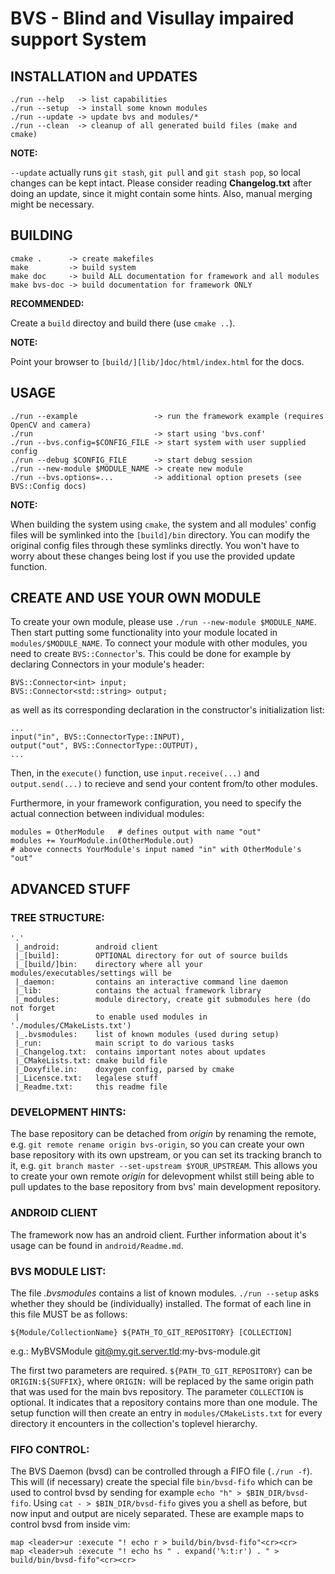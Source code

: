 BVS - Blind and Visullay impaired support System
================================================



INSTALLATION and UPDATES
------------------------

	./run --help   -> list capabilities
	./run --setup  -> install some known modules
	./run --update -> update bvs and modules/*
	./run --clean  -> cleanup of all generated build files (make and cmake)

**NOTE:**

`--update` actually runs `git stash`, `git pull` and `git stash pop`, so local
changes can be kept intact.  Please consider reading **Changelog.txt** after
doing an update, since it might contain some hints. Also, manual merging might
be necessary.



BUILDING
--------

	cmake .      -> create makefiles
	make         -> build system
	make doc     -> build ALL documentation for framework and all modules
	make bvs-doc -> build documentation for framework ONLY

**RECOMMENDED:**

Create a `build` directoy and build there (use `cmake ..`).

**NOTE:**

Point your browser to `[build/][lib/]doc/html/index.html` for the docs.



USAGE
-----

	./run --example                 -> run the framework example (requires OpenCV and camera)
	./run                           -> start using 'bvs.conf'
	./run --bvs.config=$CONFIG_FILE -> start system with user supplied config
	./run --debug $CONFIG_FILE      -> start debug session
	./run --new-module $MODULE_NAME -> create new module
	./run --bvs.options=...         -> additional option presets (see BVS::Config docs)

**NOTE:**

When building the system using `cmake`, the system and all modules' config
files will be symlinked into the `[build]/bin` directory. You can modify the
original config files through these symlinks directly. You won't have to worry
about these changes being lost if you use the provided update function.



CREATE AND USE YOUR OWN MODULE
------------------------------

To create your own module, please use `./run --new-module $MODULE_NAME`. Then
start putting some functionality into your module located in
`modules/$MODULE_NAME`. To connect your module with other modules, you need to
create `BVS::Connector`'s. This could be done for example by declaring
Connectors in your module's header:

	BVS::Connector<int> input;
	BVS::Connector<std::string> output;

as well as its corresponding declaration in the constructor's initialization
list:

	...
	input("in", BVS::ConnectorType::INPUT),
	output("out", BVS::ConnectorType::OUTPUT),
	...

Then, in the `execute()` function, use `input.receive(...)` and
`output.send(...)` to recieve and send your content from/to other modules.

Furthermore, in your framework configuration, you need to specify the actual
connection between individual modules:

	modules = OtherModule   # defines output with name "out"
	modules += YourModule.in(OtherModule.out)
	# above connects YourModule's input named "in" with OtherModule's "out"



ADVANCED STUFF
--------------

### TREE STRUCTURE:

	'.'
	 |_android:        android client
	 |_[build]:        OPTIONAL directory for out of source builds
	 |_[build/]bin:    directory where all your modules/executables/settings will be
	 |_daemon:         contains an interactive command line daemon
	 |_lib:            contains the actual framework library
	 |_modules:        module directory, create git submodules here (do not forget
	 |                 to enable used modules in './modules/CMakeLists.txt')
	 |_.bvsmodules:    list of known modules (used during setup)
	 |_run:            main script to do various tasks
	 |_Changelog.txt:  contains important notes about updates
	 |_CMakeLists.txt: cmake build file
	 |_Doxyfile.in:    doxygen config, parsed by cmake
	 |_Licensce.txt:   legalese stuff
	 |_Readme.txt:     this readme file



### DEVELOPMENT HINTS:

The base repository can be detached from *origin* by renaming the remote, e.g.
`git remote rename origin bvs-origin`, so you can create your own base
repository with its own upstream, or you can set its tracking branch to it,
e.g. `git branch master --set-upstream $YOUR_UPSTREAM`.  This allows you to
create your own remote *origin* for delevopment whilst still being able to pull
updates to the base repository from bvs' main development repository.



### ANDROID CLIENT

The framework now has an android client. Further information about it's usage
can be found in `android/Readme.md`.



### BVS MODULE LIST:

The file *.bvsmodules* contains a list of known modules. `./run --setup` asks
whether they should be (individually) installed.  The format of each line in
this file MUST be as follows:

	${Module/CollectionName} ${PATH_TO_GIT_REPOSITORY} [COLLECTION]

e.g.: MyBVSModule git@my.git.server.tld:my-bvs-module.git

The first two parameters are required. `${PATH_TO_GIT_REPOSITORY}` can be
`ORIGIN:${SUFFIX}`, where `ORIGIN:` will be replaced by the same origin path
that was used for the main bvs repository.  The parameter `COLLECTION` is
optional.  It indicates that a repository contains more than one module. The
setup function will then create an entry in `modules/CMakeLists.txt` for
every directory it encounters in the collection's toplevel hierarchy.



### FIFO CONTROL:

The BVS Daemon (bvsd) can be controlled through a FIFO file (`./run -f`). This
will (if necessary) create the special file `bin/bvsd-fifo` which can be used
to control bvsd by sending for example `echo "h" > $BIN_DIR/bvsd-fifo`.  Using
`cat - > $BIN_DIR/bvsd-fifo` gives you a shell as before, but now input and
output are nicely separated.  These are example maps to control bvsd from
inside vim:

	map <leader>ur :execute "! echo r > build/bin/bvsd-fifo"<cr><cr>
	map <leader>uh :execute "! echo hs " . expand('%:t:r') . " > build/bin/bvsd-fifo"<cr><cr>

